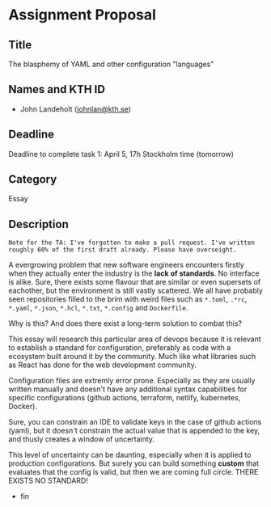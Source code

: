 # Assignment Proposal

## Title

The blasphemy of YAML and other configuration "languages"

## Names and KTH ID
  - John Landeholt (johnlan@kth.se)

## Deadline

Deadline to complete task 1: April 5, 17h Stockholm time (tomorrow)

## Category

Essay

## Description

    Note for the TA: I've forgotten to make a pull request. I've written roughly 60% of the first draft already. Please have overseight.

A evergrowing problem that new software engineers encounters firstly when they actually enter the industry is the **lack of standards**. No interface is alike. Sure, there exists some flavour that are similar or even supersets of eachother, but the environment is still vastly scattered. We all have probably seen repositories filled to the brim with weird files such as  `*.toml`, `.*rc`, `*.yaml`, `*.json`, `*.hcl`, `*.txt`, `*.config` and `Dockerfile`.

Why is this? And does there exist a long-term solution to combat this?

This essay will research this particular area of devops because it is relevant to establish a standard for configuration, preferably as code with a ecosystem built around it by the community. Much like what libraries such as React has done for the web development community.

Configuration files are extremly error prone. Especially as they are usually written manually and doesn't have any additional syntax capabilities for specific configurations (github actions, terraform, netlify, kubernetes, Docker).

Sure, you can constrain an IDE to validate keys in the case of github actions (yaml), but it doesn't constrain the actual value that is appended to the key, and thusly creates a window of uncertainty.

This level of uncertainty can be daunting, especially when it is applied to production configurations. But surely you can build something **custom** that evaluates that the config is valid, but then we are coming full circle. THERE EXISTS NO STANDARD!

- fin

